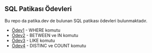 ## SQL Patikası Ödevleri
Bu repo da patika.dev de bulunan SQL patikası ödevleri bulunmaktadır.

- [Ödev1](Ödevler/Odev1.sql) - WHERE komutu 
- [Ödev2](Ödevler/Odev2.sql) - BETWEEN ve IN komutu
- [Ödev3](Ödevler/Odev3.sql) - LIKE komutu
- [Ödev4](Ödevler/Odev4.sql) - DISTINC ve COUNT komutu
